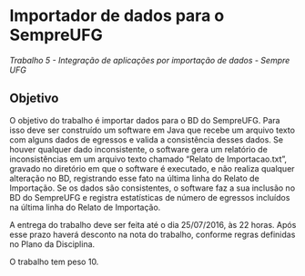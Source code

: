 Importador de dados para o SempreUFG
====================================

*Trabalho 5 - Integração de aplicações por importação de dados - Sempre UFG*

Objetivo
--------
O objetivo do trabalho é importar dados para o BD do SempreUFG. Para isso deve ser construído um software em Java
que recebe um arquivo texto com alguns dados de egressos e valida a consistência desses dados. Se houver qualquer
dado inconsistente, o software gera um relatório de inconsistências em um arquivo texto chamado “Relato de
Importacao.txt”, gravado no diretório em que o software é executado, e não realiza qualquer alteração no BD,
registrando esse fato na última linha do Relato de Importação. Se os dados são consistentes, o software faz a sua
inclusão no BD do SempreUFG e registra estatísticas de número de egressos incluídos na última linha do Relato de
Importação.

A entrega do trabalho deve ser feita até o dia 25/07/2016, às 22 horas. Após esse prazo haverá desconto na nota do
trabalho, conforme regras definidas no Plano da Disciplina.

O trabalho tem peso 10.